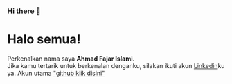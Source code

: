 ### Hi there 👋

# Halo semua! 
Perkenalkan nama saya **Ahmad Fajar Islami**.\
Jika kamu tertarik untuk berkenalan denganku, silakan ikuti akun [Linkedin](https://www.linkedin.com/in/ahmad-fajar-islami-7b0800215/)ku ya.
Akun utama ["github klik disini"](https://github.com/Fajar-Islami)
